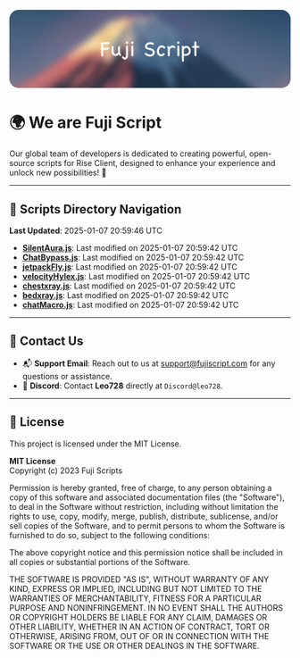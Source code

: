 ![Banner](.github/b.webp)

# 🌍 **We are Fuji Script**

Our global team of developers is dedicated to creating powerful, open-source scripts for Rise Client, designed to enhance your experience and unlock new possibilities! 🌟

---
<!-- SCRIPTS_NAVIGATION_START -->
## 📂 **Scripts Directory Navigation**

**Last Updated**: 2025-01-07 20:59:46 UTC

- **[SilentAura.js](scripts/SilentAura.js)**: Last modified on 2025-01-07 20:59:42 UTC
- **[ChatBypass.js](scripts/ChatBypass.js)**: Last modified on 2025-01-07 20:59:42 UTC
- **[jetpackFly.js](scripts/jetpackFly.js)**: Last modified on 2025-01-07 20:59:42 UTC
- **[velocityHylex.js](scripts/velocityHylex.js)**: Last modified on 2025-01-07 20:59:42 UTC
- **[chestxray.js](scripts/chestxray.js)**: Last modified on 2025-01-07 20:59:42 UTC
- **[bedxray.js](scripts/bedxray.js)**: Last modified on 2025-01-07 20:59:42 UTC
- **[chatMacro.js](scripts/chatMacro.js)**: Last modified on 2025-01-07 20:59:42 UTC

<!-- SCRIPTS_NAVIGATION_END -->

---

## 💬 **Contact Us**  
- 📬 **Support Email**: Reach out to us at [support@fujiscript.com](mailto:support@fujiscript.com) for any questions or assistance.  
- 💬 **Discord**: Contact **Leo728** directly at `Discord@leo728`.

---

## 📜 **License**

This project is licensed under the MIT License.  

**MIT License**  
Copyright (c) 2023 Fuji Scripts  

Permission is hereby granted, free of charge, to any person obtaining a copy of this software and associated documentation files (the "Software"), to deal in the Software without restriction, including without limitation the rights to use, copy, modify, merge, publish, distribute, sublicense, and/or sell copies of the Software, and to permit persons to whom the Software is furnished to do so, subject to the following conditions:  

The above copyright notice and this permission notice shall be included in all copies or substantial portions of the Software.  

THE SOFTWARE IS PROVIDED "AS IS", WITHOUT WARRANTY OF ANY KIND, EXPRESS OR IMPLIED, INCLUDING BUT NOT LIMITED TO THE WARRANTIES OF MERCHANTABILITY, FITNESS FOR A PARTICULAR PURPOSE AND NONINFRINGEMENT. IN NO EVENT SHALL THE AUTHORS OR COPYRIGHT HOLDERS BE LIABLE FOR ANY CLAIM, DAMAGES OR OTHER LIABILITY, WHETHER IN AN ACTION OF CONTRACT, TORT OR OTHERWISE, ARISING FROM, OUT OF OR IN CONNECTION WITH THE SOFTWARE OR THE USE OR OTHER DEALINGS IN THE SOFTWARE.  
